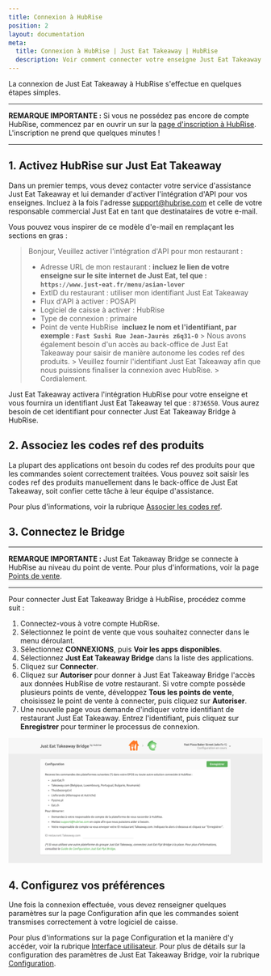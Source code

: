 ```yaml
---
title: Connexion à HubRise
position: 2
layout: documentation
meta:
  title: Connexion à HubRise | Just Eat Takeaway | HubRise
  description: Voir comment connecter votre enseigne Just Eat Takeaway à HubRise. Envoyez le lien de votre page Just Eat à HubRise et suivez les quelques étapes de connexion.
---
```


La connexion de Just Eat Takeaway à HubRise s'effectue en quelques étapes simples.

---

**REMARQUE IMPORTANTE :** Si vous ne possédez pas encore de compte HubRise, commencez par en ouvrir un sur la [page d'inscription à HubRise](https://manager.hubrise.com/signup?locale=fr-FR). L'inscription ne prend que quelques minutes !

---

## 1\. Activez HubRise sur Just Eat Takeaway

Dans un premier temps, vous devez contacter votre service d'assistance Just Eat Takeaway et lui demander d'activer l'intégration d'API pour vos enseignes. Incluez à la fois l'adresse [support@hubrise.com](mailto:support@hubrise.com) et celle de votre responsable commercial Just Eat en tant que destinataires de votre e-mail.

Vous pouvez vous inspirer de ce modèle d'e-mail en remplaçant les sections en gras :

> Bonjour,
> Veuillez activer l'intégration d'API pour mon restaurant :
> - Adresse URL de mon restaurant : **incluez le lien de votre enseigne sur le site internet de Just Eat, tel que : `https://www.just-eat.fr/menu/asian-lover`**
> - ExtID du restaurant : utiliser mon identifiant Just Eat Takeaway
> - Flux d'API à activer : POSAPI
> - Logiciel de caisse à activer : HubRise
> - Type de connexion : primaire
> - Point de vente HubRise  **incluez le nom et l'identifiant, par exemple : `Fast Sushi Rue Jean-Jaurès z6q31-0`**
    > Nous avons également besoin d'un accès au back-office de Just Eat Takeaway pour saisir de manière autonome les codes ref des produits.
    > Veuillez fournir l'identifiant Just Eat Takeaway afin que nous puissions finaliser la connexion avec HubRise.
    > Cordialement.

Just Eat Takeaway activera l'intégration HubRise pour votre enseigne et vous fournira un identifiant Just Eat Takeaway tel que : `8736550`. Vous aurez besoin de cet identifiant pour connecter Just Eat Takeaway Bridge à HubRise.

## 2\. Associez les codes ref des produits

La plupart des applications ont besoin du codes ref des produits pour que les commandes soient correctement traitées. Vous pouvez soit saisir les codes ref des produits manuellement dans le back-office de Just Eat Takeaway, soit confier cette tâche à leur équipe d'assistance.

Pour plus d'informations, voir la rubrique [Associer les codes ref](/apps/just-eat-takeaway/connexion-hubrise).

## 3\. Connectez le Bridge

---

**REMARQUE IMPORTANTE :** Just Eat Takeaway Bridge se connecte à HubRise au niveau du point de vente. Pour plus d'informations, voir la page [Points de vente](/docs/points-de-vente).

---

Pour connecter Just Eat Takeaway Bridge à HubRise, procédez comme suit :

1. Connectez-vous à votre compte HubRise.
1. Sélectionnez le point de vente que vous souhaitez connecter dans le menu déroulant.
1. Sélectionnez **CONNEXIONS**, puis **Voir les apps disponibles**.
1. Sélectionnez **Just Eat Takeaway Bridge** dans la liste des applications.
1. Cliquez sur **Connecter**.
1. Cliquez sur **Autoriser** pour donner à Just Eat Takeaway Bridge l'accès aux données HubRise de votre restaurant. Si votre compte possède plusieurs points de vente, développez **Tous les points de vente**, choisissez le point de vente à connecter, puis cliquez sur **Autoriser**.
1. Une nouvelle page vous demande d'indiquer votre identifiant de restaurant Just Eat Takeaway. Entrez l'identifiant, puis cliquez sur **Enregistrer** pour terminer le processus de connexion.

![Identifiant de restaurant Just Eat Takeaway](../images/001-fr-jet-restaurant-id.png)

## 4\. Configurez vos préférences

Une fois la connexion effectuée, vous devez renseigner quelques paramètres sur la page Configuration afin que les commandes soient transmises correctement à votre logiciel de caisse.

Pour plus d'informations sur la page Configuration et la manière d'y accéder, voir la rubrique [Interface utilisateur](/apps/just-eat-takeaway/interface-utilisateur#page-de-configuration). Pour plus de détails sur la configuration des paramètres de Just Eat Takeaway Bridge, voir la rubrique [Configuration](/apps/just-eat-takeaway/configuration).
